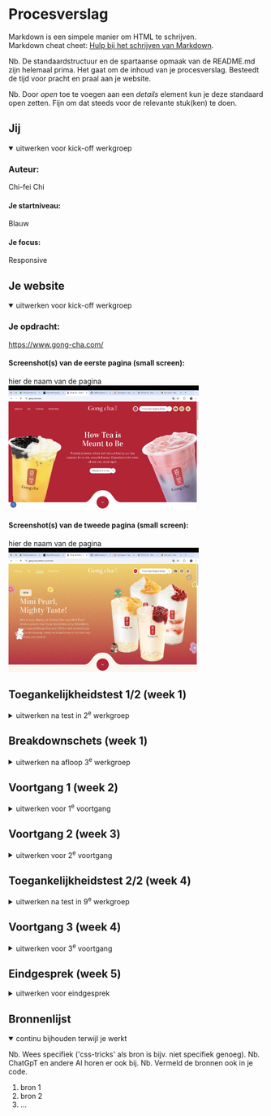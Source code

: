 # Procesverslag
Markdown is een simpele manier om HTML te schrijven.  
Markdown cheat cheet: [Hulp bij het schrijven van Markdown](https://github.com/adam-p/markdown-here/wiki/Markdown-Cheatsheet).

Nb. De standaardstructuur en de spartaanse opmaak van de README.md zijn helemaal prima. Het gaat om de inhoud van je procesverslag. Besteedt de tijd voor pracht en praal aan je website.

Nb. Door *open* toe te voegen aan een *details* element kun je deze standaard open zetten. Fijn om dat steeds voor de relevante stuk(ken) te doen.





## Jij

<details open>
  <summary>uitwerken voor kick-off werkgroep</summary>

  ### Auteur:
  Chi-fei Chi

  #### Je startniveau:
  Blauw

  #### Je focus:
  Responsive
 
</details>





## Je website

<details open>
  <summary>uitwerken voor kick-off werkgroep</summary>

  ### Je opdracht:
  https://www.gong-cha.com/

  #### Screenshot(s) van de eerste pagina (small screen): 
  hier de naam van de pagina  
  <img src="/readme-images/eerstepagina.jpeg" width="375px" alt="Home pagina van gong cha">

  #### Screenshot(s) van de tweede pagina (small screen):
  hier de naam van de pagina  
  <img src="/readme-images/tweedepagina.jpeg" width="375px" alt="Producten pagina van gong cha">
 
</details>



## Toegankelijkheidstest 1/2 (week 1)

<details>
  <summary>uitwerken na test in 2<sup>e</sup> werkgroep</summary>

  ### Bevindingen
  Lijst met je bevindingen die in de test naar voren kwamen:
  - De screenreader leest tekst voor die niet op de pagina zichtbaar is.
  <img src="/readme-images/verstopte-tekst.jpeg" width="375px" alt="De tekst die je nergens op de pagina ziet.">
  - Ik vond het goed dat er een introductie wordt gegeven wanneer je de website bezoekt met een screenreader. <img src="/readme-images/introductiesite.jpeg" width="375px" alt="Je hoort een introductie van op welk pagina je bevindt via de screenreader.">
  - Er wordt geen geldige HTML gebruikt.
  <img src="/readme-images/geldigehtml.jpeg" width="375px" alt="De HTML-checker toont veel errors.">
  - Niet alle afbeeldingen hebben een beschrijvende alt-tekst en voor decoratieve afbeeldingen wordt geen leeg alt-attribuut toegepast.
  <img src="/readme-images/alt.jpeg" width="375px" alt="De afbeelding heeft als alt-tekst “Tea 02 1.png”, wat niet beschrijvend is en ook niet leeg is.">
  - Er wordt geen h1 gebruikt.
  <img src="/readme-images/geenh1.png" width="375px" alt="De hoofdkop is een span in plaats van een h1.">
  - Er worden div-elementen gebruikt om lijsten te structureren in plaats van ul,ol,dl.
  <img src="/readme-images/lijstelement.jpeg" width="375px" alt="De lijst wordt met een div-element bij elkaar gehouden.">
  - Ze gebruiken button-elementen, maar niet voor alle knoppen.
  <img src="/readme-images/button.pdf" width="375px" alt="De knop gebruikt een div in plaats van een button.">
  - De contrastverhouding van de website is voldoende.
  <img src="/readme-images/contrast.jpeg" width="375px" alt="De contrastverhouding is 6,23, wat voldoet aan de WCAG-richtlijnen">
  - Er is rekening gehouden met kleurenblindheid; de meeste inhoud blijft goed leesbaar.
  <img src="/readme-images/kleurenblind.jpeg" width="375px" alt="Zo ziet de website eruit voor kleurenblinde gebruikers.">
  - De website heeft een unieke titel voor elke pagina.
  <img src="/readme-images/titel.pdf" width="375px" alt="In deze afbeelding zie je een unieke titel.">
  - Het attribuut lang wordt toegepast in de website.
  <img src="/readme-images/lang.pdf" width="375px" alt="In deze afbeelding hebben ze lang=en gebruikt.">
  - Op deze website wordt een h3-element eerder gebruikt dan een h2-element, wat de hiërarchie van koppen doorbreekt.
  - De website past zich niet aan de dark/light modus.
  - Zelfs wanneer de optie “beweging verminderen” is ingeschakeld en geanimeerde afbeeldingen zijn uitgeschakeld, wordt er nog steeds een animatie afgespeeld bij hover over de bubble tea afbeelding.
  - Ze gebruiken eenvoudige taal om het voor iedereen gemakkelijk leesbaar te maken.
  - Je zou niet alle content kunnen zien als je met Tab op de website navigeert.
  - Je zou op de website kunnen inzoomen.
  - Ze gebruiken het a-element voor links.

</details>



## Breakdownschets (week 1)

<details>
  <summary>uitwerken na afloop 3<sup>e</sup> werkgroep</summary>

  ### de hele pagina: 
  <img src="/readme-images/onepage1.pdf" width="375px" alt="Afbeelding van de eerste pagina">
  <img src="/readme-images/onepage2.pdf" width="375px" alt="Afbeelding van de tweede pagina">
  <img src="/readme-images/breakdown.pdf" width="375px" alt="Afbeelding van de breakdown-schets die ik heb gemaakt.">

  ### dynamisch deel (bijv menu): 
  <img src="/readme-images/animatie.pdf" width="375px" alt="Breakdown van een dynamisch deel.">

  ### wellicht nog een dynamisch deel (bijv filter): 
  <img src="/readme-images/hover.pdf" width="375px" alt="breakdown van nog een dynamisch deel">

</details>





## Voortgang 1 (week 2)

<details>
  <summary>uitwerken voor 1<sup>e</sup> voortgang</summary>

  ### Stand van zaken
  hier dit ging goed & dit was lastig (neem ook screenshots op van delen van je website en code)


  ### Agenda voor meeting
  samen met je groepje opstellen

  | student 1      | student 2          | student 3    | student 4        |
  | ---            | ---                | ---          | ---              |
  | dit bespreken  | en dit             | en ik dit    | en dan ik dat    |
  | en dat ook nog | dit als er tijd is | nog een punt | dit wil ik zeker |
  | ...            | ...                | ...          | ...              |


  ### Verslag van meeting
  hier na afloop snel de uitkomsten van de meeting vastleggen

  - punt 1
  - punt 2
  - nog een punt
  - ...

</details>





## Voortgang 2 (week 3)

<details>
  <summary>uitwerken voor 2<sup>e</sup> voortgang</summary>

  ### Stand van zaken
  hier dit ging goed & dit was lastig (neem ook screenshots op van delen van je website en code)


  ### Agenda voor meeting
  samen met je groepje opstellen

  | student 1      | student 2          | student 3    | student 4        |
  | ---            | ---                | ---          | ---              |
  | dit bespreken  | en dit             | en ik dit    | en dan ik dat    |
  | en dat ook nog | dit als er tijd is | nog een punt | dit wil ik zeker |
  | ...            | ...                | ...          | ...              |


  ### Verslag van meeting
  hier na afloop snel de uitkomsten van de meeting vastleggen

  - punt 1
  - punt 2
  - nog een punt
- ...

</details>





## Toegankelijkheidstest 2/2 (week 4)

<details>
  <summary>uitwerken na test in 9<sup>e</sup> werkgroep</summary>

  ### Bevindingen
  Lijst met je bevindingen die in de test naar voren kwamen (geef ook aan wat er verbeterd is):

</details>





## Voortgang 3 (week 4)

<details>
  <summary>uitwerken voor 3<sup>e</sup> voortgang</summary>

  ### Stand van zaken
  hier dit ging goed & dit was lastig (neem ook screenshots op van delen van je website en code)


  ### Agenda voor meeting
  samen met je groepje opstellen

  | student 1      | student 2          | student 3    | student 4        |
  | ---            | ---                | ---          | ---              |
  | dit bespreken  | en dit             | en ik dit    | en dan ik dat    |
  | en dat ook nog | dit als er tijd is | nog een punt | dit wil ik zeker |
  | ...            | ...                | ...          | ...              |


  ### Verslag van meeting
  hier na afloop snel de uitkomsten van de meeting vastleggen

  - punt 1
  - punt 2
  - nog een punt
  - ...

</details>





## Eindgesprek (week 5)

<details>
  <summary>uitwerken voor eindgesprek</summary>

  ### Je uitkomst - karakteristiek screenshots:
  <img src="readme-images/dummy-plaatje.jpg" width="375px" alt="uitomst opdracht 1">


  ### Dit ging goed/Heb ik geleerd: 
  Korte omschrijving met plaatjes

  <img src="readme-images/dummy-plaatje.jpg" width="375px" alt="top">


  ### Dit was lastig/Is niet gelukt:
  Korte omschrijving met plaatjes

  <img src="readme-images/dummy-plaatje.jpg" width="375px" alt="bummer">
</details>





## Bronnenlijst

<details open>
  <summary>continu bijhouden terwijl je werkt</summary>

  Nb. Wees specifiek ('css-tricks' als bron is bijv. niet specifiek genoeg). 
  Nb. ChatGpT en andere AI horen er ook bij.
  Nb. Vermeld de bronnen ook in je code.

  1. bron 1
  2. bron 2
  3. ...

</details>
